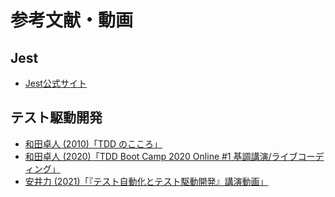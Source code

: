 # 参考文献・動画

## Jest

- [Jest公式サイト](https://jestjs.io/ja)

## テスト駆動開発

- [和田卓人 (2010)「TDD のこころ」](https://www.slideshare.net/t_wada/the-spirit-of-tdd)
- [和田卓人 (2020)「TDD Boot Camp 2020 Online #1 基調講演/ライブコーディング」](https://www.youtube.com/watch?v=Q-FJ3XmFlT8)
- [安井力 (2021)「『テスト自動化とテスト駆動開発』講演動画」](https://www.youtube.com/watch?v=vrbMKbdV6xY)
